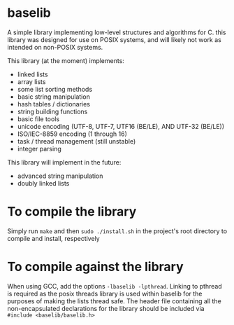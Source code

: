 # baselib

A simple library implementing low-level structures and algorithms for C. this library was designed for use on POSIX systems, and will likely not work as intended on non-POSIX systems. 

This library (at the moment) implements:

- linked lists
- array lists
- some list sorting methods
- basic string manipulation
- hash tables / dictionaries
- string building functions
- basic file tools
- unicode encoding (UTF-8, UTF-7, UTF16 (BE/LE), AND UTF-32 (BE/LE))
- ISO/IEC-8859 encoding (1 through 16)
- task / thread management (still unstable)
- integer parsing

This library will implement in the future:

- advanced string manipulation
- doubly linked lists


# To compile the library

Simply run `make` and then `sudo ./install.sh` in the project's root directory to compile and install, respectively


# To compile against the library

When using GCC, add the options `-lbaselib -lpthread`. Linking to pthread is required as
the posix threads library is used within baselib for the purposes of making the lists 
thread safe. The header file containing all the non-encapsulated declarations for the library
should be included via `#include <baselib/baselib.h>`

